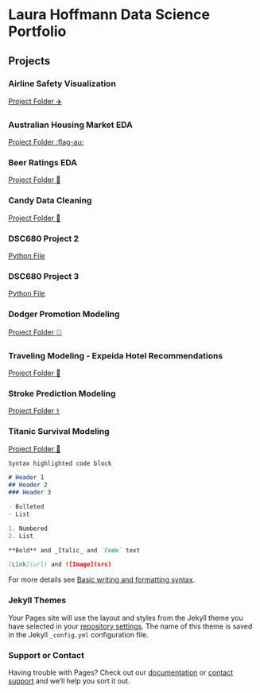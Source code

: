 # Laura Hoffmann Data Science Portfolio

## Projects

### Airline Safety Visualization
[Project Folder :airplane:](https://github.com/LauraHoffmann-DataScience/Data-Science-Portfolio/tree/main/Airline%20Safety%20Visualization)

### Australian Housing Market EDA
[Project Folder :flag-au:](https://github.com/LauraHoffmann-DataScience/Data-Science-Portfolio/tree/main/Australian%20Housing%20Market%20EDA)

### Beer Ratings EDA
[Project Folder :beers:](https://github.com/LauraHoffmann-DataScience/Data-Science-Portfolio/tree/main/Beer%20Rating%20EDA)

### Candy Data Cleaning
[Project Folder :candy:](https://github.com/LauraHoffmann-DataScience/Data-Science-Portfolio/tree/main/Candy%20Data%20Cleaning)

### DSC680 Project 2
[Python File](githublink)

### DSC680 Project 3
[Python File](githublink)

### Dodger Promotion Modeling
[Project Folder :baseball:](https://github.com/LauraHoffmann-DataScience/Data-Science-Portfolio/tree/main/Dodger%20Promotion%20Modeling)

### Traveling Modeling - Expeida Hotel Recommendations
[Project Folder :love_hotel:](https://github.com/LauraHoffmann-DataScience/Data-Science-Portfolio/tree/main/Hotel%20Recommendation%20Modeling)

### Stroke Prediction Modeling
[Project Folder ⚕️](https://github.com/LauraHoffmann-DataScience/Data-Science-Portfolio/tree/main/Stroke%20Prediction%20Modeling)

### Titanic Survival Modeling
[Project Folder 🚢](https://github.com/LauraHoffmann-DataScience/Data-Science-Portfolio/tree/main/Titanic%20Survival%20Modeling)


```markdown
Syntax highlighted code block

# Header 1
## Header 2
### Header 3

- Bulleted
- List

1. Numbered
2. List

**Bold** and _Italic_ and `Code` text

[Link](url) and ![Image](src)
```

For more details see [Basic writing and formatting syntax](https://docs.github.com/en/github/writing-on-github/getting-started-with-writing-and-formatting-on-github/basic-writing-and-formatting-syntax).

### Jekyll Themes

Your Pages site will use the layout and styles from the Jekyll theme you have selected in your [repository settings](https://github.com/LauraHoffmann-DataScience/Data-Science-Portfolio/settings/pages). The name of this theme is saved in the Jekyll `_config.yml` configuration file.

### Support or Contact

Having trouble with Pages? Check out our [documentation](https://docs.github.com/categories/github-pages-basics/) or [contact support](https://support.github.com/contact) and we’ll help you sort it out.
